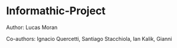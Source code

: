 # Informathic-Project
Author: Lucas Moran

Co-authors: Ignacio Quercetti, Santiago Stacchiola, Ian Kalik, Gianni 
